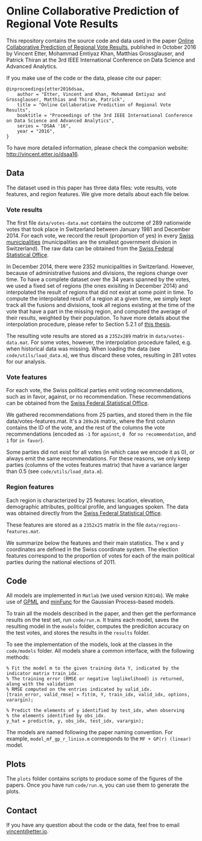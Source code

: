 # Online Collaborative Prediction of Regional Vote Results

This repository contains the source code and data used in the paper [Online Collaborative Prediction of Regional Vote Results](http://vincent.etter.io/pubications/etter2016dsaa.pdf), published in October 2016 by Vincent Etter, Mohammad Emtiyaz Khan, Matthias Grossglauser, and Patrick Thiran at the 3rd IEEE International Conference on Data Science and Advanced Analytics.

If you make use of the code or the data, please cite our paper:

```
@inproceedings{etter2016dsaa,
	author = "Etter, Vincent and Khan, Mohammad Emtiyaz and Grossglauser, Matthias and Thiran, Patrick",
	title = "Online Collaborative Prediction of Regional Vote Results",
	booktitle = "Proceedings of the 3rd IEEE International Conference on Data Science and Advanced Analytics",
	series = "DSAA '16",
	year = "2016",
}
```

To have more detailed information, please check the companion website: http://vincent.etter.io/dsaa16.

## Data

The dataset used in this paper has three data files: vote results, vote features, and region features. We give more details about each file below.

### Vote results

The first file `data/votes-data.mat` contains the outcome of 289 nationwide votes that took place in Switzerland between January 1981 and December 2014. For each vote, we record the result (proportion of yes) in every [Swiss municipalities](https://en.wikipedia.org/wiki/Municipalities_of_Switzerland) (municipalities are the smallest government division in Switzerland). The raw data can be obtained from the [Swiss Federal Statistical Office](http://www.bfs.admin.ch/bfs/portal/fr/index/themen/17/03/blank/data/01.html).

In December 2014, there were 2352 municipalities in Switzerland. However, because of administrative fusions and divisions, the regions change over time. To have a complete dataset over the 34 years spanned by the votes, we used a fixed set of regions (the ones exisiting in December 2014) and interpolated the result of regions that did not exist at some point in time. To compute the interpolated result of a region at a given time, we simply kept track all the fusions and divisions, took all regions existing at the time of the vote that have a part in the missing region, and computed the average of their results, weighted by their population. To have more details about the interpolation procedure, please refer to Section 5.2.1 of [this thesis](http://localhost:8000/publications/etter2015thesis.pdf).

The resulting vote results are stored as a `2352x289` matrix in `data/votes-data.mat`. For some votes, however, the interpolation procedure failed, e.g. when historical data was missing. When loading the data (see `code/utils/load_data.m`), we thus discard these votes, resulting in 281 votes for our analysis.

### Vote features

For each vote, the Swiss political parties emit voting recommendations, such as in favor, against, or no recommendation. These recommendations can be obtained from the [Swiss Federal Statistical Office](http://www.bfs.admin.ch/bfs/portal/fr/index/themen/17/03/blank/data/01.html).

We gathered recommendations from 25 parties, and stored them in the file data/votes-features.mat. It's a `289x26` matrix, where the first column contains the ID of the vote, and the rest of the columns the vote recommendations (encoded as `-1` for `against`, `0 ` for `no recommendation`, and `1` for `in favor`).

Some parties did not exist for all votes (in which case we encode it as 0), or always emit the same recommendations. For these reasons, we only keep parties (columns of the votes features matrix) that have a variance larger than 0.5 (see `code/utils/load_data.m`).

### Region features

Each region is characterized by 25 features: location, elevation, demographic attributes, political profile, and languages spoken. The data was obtained directly from the [Swiss Federal Statistical Office](http://www.bfs.admin.ch/bfs/portal/en/index/regionen/02/daten.html).

These features are stored as a `2352x25` matrix in the file `data/regions-features.mat`.

We summarize below the features and their main statistics. The x and y coordinates are defined in the Swiss coordinate system. The election features correspond to the proportion of votes for each of the main political parties during the national elections of 2011.

## Code

All models are implemented in `Matlab` (we used version `R2014b`). We make use of [GPML](http://www.gaussianprocess.org/gpml/code/matlab/doc/) and [minFunc](https://www.cs.ubc.ca/~schmidtm/Software/minFunc.html) for the Gaussian Process-based models.

To train all the models described in the paper, and then get the performance results on the test set, run `code/run.m`. It trains each model, saves the resulting model in the `models` folder, computes the prediciton accuracy on the test votes, and stores the results in the `results` folder.

To see the implementation of the models, look at the classes in the `code/models` folder. All models share a common interface, with the following methods:

```
% Fit the model m to the given training data Y, indicated by the indicator matrix train_idx.
% The training error (RMSE or negative loglikelihood) is returned, along with the validation
% RMSE computed on the entries indicated by valid_idx.
[train_error, valid_rmse] = fit(m, Y, train_idx, valid_idx, options, varargin);

% Predict the elements of y identified by test_idx, when observing
% the elements identified by obs_idx.
y_hat = predict(m, y, obs_idx, test_idx, varargin);
```

The models are named following the paper naming convention. For example, `model_mf_gp_r_liniso.m` corresponds to the `MF + GP(r) (linear)` model.

## Plots

The `plots` folder contains scripts to produce some of the figures of the papers. Once you have run `code/run.m`, you can use them to generate the plots.

## Contact

If you have any question about the code or the data, feel free to email vincent@etter.io.